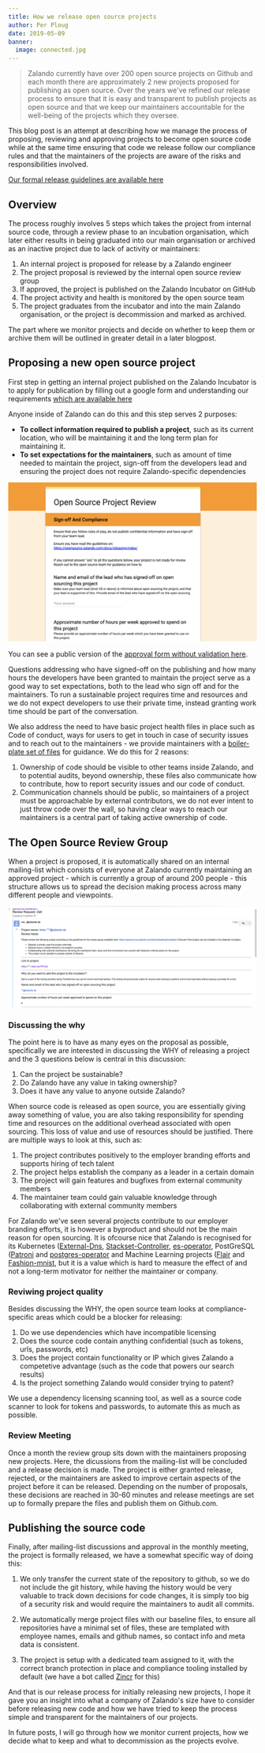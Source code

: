 ```yaml
---
title: How we release open source projects
author: Per Ploug
date: 2019-05-09
banner:
  image: connected.jpg
---
```

> Zalando currently have over 200 open source projects on Github and each month there are approximately 2 new projects proposed for publishing as open source.
> Over the years we've refined our release process to ensure that it is easy and transparent to publish projects as open source and that we keep
> our maintainers accountable for the well-being of the projects which they oversee.

This blog post is an attempt at describing how we manage the process of proposing, reviewing and approving projects to become open source code while at the same time ensuring that code we release follow our compliance rules and that the maintainers of the projects are aware of the risks and responsibilities involved.

[Our formal release guidelines are available here](https://opensource.zalando.com/docs/releasing/index/)

## Overview

The process roughly involves 5 steps which takes the project from internal source code, through a review phase to an incubation organisation, which later either results in being graduated into our main organisation or archived as an inactive project due to lack of activity or maintainers: 

1. An internal project is proposed for release by a Zalando engineer
2. The project proposal is reviewed by the internal open source review group
3. If approved, the project is published on the Zalando Incubator on GitHub
4. The project activity and health is monitored by the open source team
5. The project graduates from the incubator and into the main Zalando organisation, or the project is decommission and marked as archived.

The part where we monitor projects and decide on whether to keep them or archive them will be outlined in greater detail in a later blogpost. 

## Proposing a new open source project
First step in getting an internal project published on the Zalando Incubator is to apply for publication by filling out a google form and understanding our requirements [which are available here](https://opensource.zalando.com/docs/releasing/index/)

Anyone inside of Zalando can do this and this step serves 2 purposes:

- **To collect information required to publish a project**, such as its current location, who will be maintaining it and the long term plan for maintaining it. 
- **To set expectations for the maintainers**, such as amount of time needed to maintain the project, sign-off from the developers lead and ensuring the project does not require Zalando-specific dependencies

![Project Release Form](/assets/img/os-release-form.png)

You can see a public version of the [approval form without validation here](https://goo.gl/forms/9C4xlel5DlIK52Xw1).

Questions addressing who have signed-off on the publishing and how many hours the developers have been granted to maintain the project serve as a good way to set expectations, both to the lead who sign off and for the maintainers. To run a sustainable project requires time and resources and we do not expect developers to use their private time, instead granting work time should be part of the conversation. 

We also address the need to have basic project health files in place such as Code of conduct, ways for users to get in touch in case of security issues and to reach out to the maintainers - we provide maintainers with a [boiler-plate set of files](https://github.com/zalando-incubator/new-project) for guidance. We do this for 2 reasons:

1. Ownership of code should be visible to other teams inside Zalando, and to potential audits, beyond ownership, these files also communicate how to contribute, how to report security issues and our code of conduct. 
2. Communication channels should be public, so maintainers of a project must be approachable by external contributors, we do not ever intent to just throw code over the wall, so having clear ways to reach our maintainers is a central part of taking active ownership of code. 


## The Open Source Review Group
When a project is proposed, it is automatically shared on an internal mailing-list which consists of everyone at Zalando currently maintaining an approved project - which is currently a group of around 200 people - this structure allows us to spread the decision making process across many different people and viewpoints. 

![Review Group](/assets/img/review-group.png)


### Discussing the why
The point here is to have as many eyes on the proposal as possible, specifically we are interested in discussing the WHY of releasing a project and the 3 questions below is central in this discussion:

1. Can the project be sustainable?
2. Do Zalando have any value in taking ownership?
3. Does it have any value to anyone outside Zalando?

When source code is released as open source, you are essentially giving away something of value, you are also taking responsibility for spending time and resources on the additional overhead associated with open sourcing. This loss of value and use of resources should be justified. There are multiple ways to look at this, such as:

1. The project contributes positively to the employer branding efforts and supports hiring of tech talent
2. The project helps establish the company as a leader in a certain domain
3. The project will gain features and bugfixes from external community members
4. The maintainer team could gain valuable knowledge through collaborating with external community members

For Zalando we've seen several projects contribute to our employer branding efforts, it is however a byproduct and should not be the main reason for open sourcing. It is ofcourse nice that Zalando is recognised for its Kubernetes ([External-Dns](https://github.com/kubernetes-incubator/external-dns), [Stackset-Controller](https://github.com/zalando-incubator/stackset-controller), [es-operator](https://github.com/zalando-incubator/es-operator), PostGreSQL ([Patroni](https://github.com/zalando/patroni) and [postgres-operator](https://github.com/zalando/postgres-operator) and Machine Learning projects ([Flair](https://github.com/zalandoresearch/flair) and [Fashion-mnist](https://github.com/zalandoresearch/fashion-mnist), but it is a value which is hard to measure the effect of and not a long-term motivator for neither the maintainer or company. 

### Reviwing project quality
Besides discussing the WHY, the open source team looks at compliance-specific areas which could be a blocker for releasing:

1. Do we use dependencies which have incompatible licensing
2. Does the source code contain anything confidential (such as tokens, urls, passwords, etc) 
3. Does the project contain functionality or IP which gives Zalando a competetive advantage (such as the code that powers our search results)
4. Is the project something Zalando would consider trying to patent?

We use a dependency licensing scanning tool, as well as a source code scanner to look for tokens and passwords, to automate this as much as possible.

### Review Meeting
Once a month the review group sits down with the maintainers proposing new projects. Here, the dicussions from the mailing-list will be concluded and a release decision is made. The project is either granted release, rejected, or the maintainers are asked to improve certain aspects of the project before it can be released. Depending on the number of proposals, these decisions are reached in 30-60 minutes and release meetings are set up to formally prepare the files and publish them on Github.com.


## Publishing the source code
Finally, after mailing-list discussions and approval in the monthly meeting, the project is formally released, we have a somewhat specific way of doing this:

1. We only transfer the current state of the repository to github, so we do not include the git history, while having the history would be very valuable to track down decisions for code changes, it is simply too big of a security risk and would require the maintainers to audit all commits.

2. We automatically merge project files with our baseline files, to ensure all repositories have a minimal set of files, these are templated with employee names, emails and github names, so contact info and meta data is consistent. 

3. The project is setup with a dedicated team assigned to it, with the correct branch protection in place and compliance tooling installed by default (we have a bot called [Zincr](https://github.com/zalando-incubator/zincr) for this)


And that is our release process for initially releasing new projects, I hope it gave you an insight into what a company of Zalando's size have to consider before releasing new code and how we have tried to keep the process simple and transparent for the maintainers of our projects. 

In future posts, I will go through how we monitor current projects, how we decide what to keep and what to decommission as the projects evolve.
